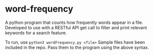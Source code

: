 # word-frequency

A python program that counts how frequently words appear in a file. Developed to use with a RESTful API get call to filter and print relevant keywords for a search feature.

To run, use `python3 wordFrequency.py <file>`
Sample files have been included in the repo. Pass them to the program using the above syntax.
